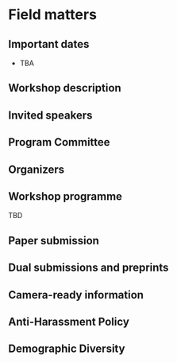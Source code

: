 # Field matters

## Important dates

 - TBA

## Workshop description

## <a name="speakers"/>Invited speakers

## Program Committee

## Organizers

## Workshop programme 

TBD

## Paper submission 

## Dual submissions and preprints

## Camera-ready information

## Anti-Harassment Policy

## Demographic Diversity
